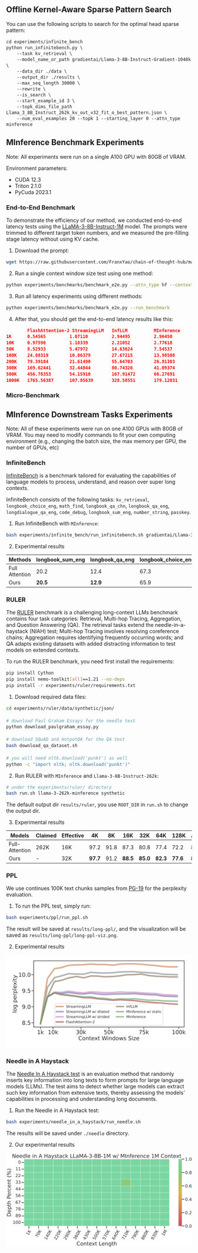 ## Offline Kernel-Aware Sparse Pattern Search

You can use the following scripts to search for the optimal head sparse pattern:

```
cd experiments/infinite_bench
python run_infinitebench.py \
    --task kv_retrieval \
    --model_name_or_path gradientai/Llama-3-8B-Instruct-Gradient-1048k \
    --data_dir ./data \
    --output_dir ./results \
    --max_seq_length 30000 \
    --rewrite \
    --is_search \
    --start_example_id 3 \
    --topk_dims_file_path Llama_3_8B_Instruct_262k_kv_out_v32_fit_o_best_pattern.json \
    --num_eval_examples 20 --topk 1 --starting_layer 0 --attn_type minference
```

## MInference Benchmark Experiments

Note: All experiments were run on a single A100 GPU with 80GB of VRAM.

Environment parameters:
- CUDA 12.3
- Triton 2.1.0
- PyCuda 2023.1

### End-to-End Benchmark

To demonstrate the efficiency of our method, we conducted end-to-end latency tests using the [LLaMA-3-8B-Instruct-1M](https://huggingface.co/gradientai/Llama-3-8B-Instruct-Gradient-1048k) model. The prompts were trimmed to different target token numbers, and we measured the pre-filling stage latency without using KV cache.

1. Download the prompt:

```bash
wget https://raw.githubusercontent.com/FranxYao/chain-of-thought-hub/main/gsm8k/lib_prompt/prompt_hardest.txt
```

2. Run a single context window size test using one method:

```bash
python experiments/benchmarks/benchmark_e2e.py --attn_type hf --context_window 1000000
```

3. Run all latency experiments using different methods:

```bash
python experiments/benchmarks/benchmark_e2e.py --run_benchmark
```

4. After that, you should get the end-to-end latency results like this:

```json
        FlashAttention-2 StreamingLLM   InfLLM          MInference
1K      0.54565         1.07110         2.94495         2.96450
10K     0.97590         1.18339         2.21052         2.77618
50K     8.52933         5.47972         14.63624        7.54537
100K    24.88319        10.86379        27.67215        13.98508
200K    79.39184        21.61490        55.64703        26.81303
300K    169.62441       32.44844        80.74326        41.09374
500K    456.78353       54.15910        167.91472       66.27691
1000K   1765.56387      107.85639       328.58551       179.12031
```

### Micro-Benchmark


## MInference Downstream Tasks Experiments

Note: All of these experiments were run on one A100 GPUs with 80GB of VRAM. You may need to modify commands to fit your own computing environment (e.g., changing the batch size, the max memory per GPU, the number of GPUs, etc)

### InfiniteBench

[InfiniteBench](https://github.com/OpenBMB/InfiniteBench) is a benchmark tailored for evaluating the capabilities of language models to process, understand, and reason over super long contexts.

InfiniteBench consists of the following tasks: `kv_retrieval`, `longbook_choice_eng`, `math_find`, `longbook_qa_chn`, `longbook_qa_eng`, `longdialogue_qa_eng`, `code_debug`, `longbook_sum_eng`, `number_string`, `passkey`.

1. Run InfiniteBench with `MInference`:

```bash
bash experiments/infinite_bench/run_infinitebench.sh gradientai/Llama-3-8B-Instruct-262k 128000 -1 minference
```

2. Experimental results

| Methods       | longbook_sum_eng | longbook_qa_eng | longbook_choice_eng | longdialogue_qa_eng | longbook_qa_chn | code_debug | math_find | passkey | number_string | kv_retrieval | Avg. |
|---------------|------------------|-----------------|---------------------|---------------------|-----------------|------------|-----------|---------|---------------|--------------|------|
| Full Attention| 20.2             | 12.4            | 67.3                | 6.0                 | 12.9            | 22.1       | 26.6      | 100.0   | 100.0         | 14.4         | 38.2 |
| Ours          | **20.5**         | **12.9**        | 65.9            | **7.5**                 | 12.5            | **22.3**       | **33.1**  | 100.0   | 100.0         | 12.8         | **38.8** |

### RULER

The [RULER](https://github.com/hsiehjackson/RULER) benchmark is a challenging long-context LLMs benchmark contains four task categories: Retrieval, Multi-hop Tracing, Aggregation, and Question Answering (QA). The retrieval tasks extend the needle-in-a-haystack (NIAH) test; Multi-hop Tracing involves resolving coreference chains; Aggregation requires identifying frequently occurring words; and QA adapts existing datasets with added distracting information to test models on extended contexts.

To run the RULER benchmark, you need first install the requirements:

```bash
pip install Cython
pip install nemo-toolkit[all]==1.21 --no-deps
pip install -r experiments/ruler/requirements.txt
```

1. Download required data files:

```bash
cd experiments/ruler/data/synthetic/json/

# download Paul Graham Essays for the needle test
python download_paulgraham_essay.py

# download SQuAD and HotpotQA for the QA test
bash download_qa_dataset.sh

# you will need nltk.download('punkt') as well
python -c "import nltk; nltk.download('punkt')"
```

2. Run RULER with `MInference` and `Llama-3-8B-Instruct-262k`:

```bash
# under the experiments/ruler/ directory
bash run.sh llama-3-262k-minference synthetic
```

The default output dir `results/ruler`, you use `ROOT_DIR` in `run.sh` to change the output dir.

3. Experimental results

| Models       | Claimed | Effective | 4K  | 8K  | 16K | 32K | 64K | 128K | Avg. |
|--------------|---------|-----------|-----|-----|-----|-----|-----|------|------|
| Full-Attention | 262K    | 16K       | 97.2| 91.8| 87.3| 80.8| 77.4| 72.2 | 84.4 |
| Ours         | -       | 32K       | **97.7**| 91.2| **88.5**| **85.0** | **82.3** | **77.6** | **87.0** |


### PPL

We use continues 100K text chunks samples from [PG-19](https://huggingface.co/datasets/deepmind/pg19) for the perplexity evaluation.

1. To run the PPL test, simply run:
```bash
bash experiments/ppl/run_ppl.sh
```

The result will be saved at `results/long-ppl/`, and the visualization will be saved as `results/long-ppl/long-ppl-viz.png`.

2. Experimental results

![PPL](../images/benchmarks/ppl-LLaMA-3-262k.png)


### Needle in A Haystack

The [Needle In A Haystack test](https://github.com/gkamradt/LLMTest_NeedleInAHaystack) is an evaluation method that randomly inserts key information into long texts to form prompts for large language models (LLMs). The test aims to detect whether large models can extract such key information from extensive texts, thereby assessing the models’ capabilities in processing and understanding long documents.

1. Run the Needle in A Haystack test:

```bash
bash experiments/needle_in_a_haystack/run_needle.sh
```

The results will be saved under `./needle` directory.

2. Our experimental results

![needle](../images/benchmarks/needle_viz_LLaMA-3-8B-1M_ours_1K_1000K.png)
